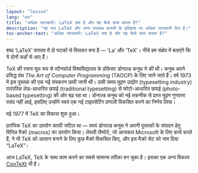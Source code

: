 ```yaml
---
layout: "lesson"
lang: "en"
title: "अधिक जानकारी: LaTeX क्या है और यह कैसे काम करता है?"
description: "यह पाठ LaTeX और अन्य उपलब्ध प्रारूपों के इतिहास पर अधिक जानकारी देता है।"
toc-anchor-text: "अधिक जानकारी: LaTeX क्या है और यह कैसे काम करता है?"
---
```


शब्द ‘LaTeX’ वास्तव में दो घटकों से मिलकर बना है — ‘La’ और ‘TeX’। नीचे हम संक्षेप में बताएंगे कि ये दोनों कहाँ से आए हैं।

TeX की रचना मूल रूप से स्टैनफोर्ड विश्वविद्यालय के प्रोफेसर डोनाल्ड कनुथ ने की थी। कनुथ अपने प्रसिद्ध ग्रंथ *The Art of Computer Programming* (TAOCP) के लिए जाने जाते हैं। वर्ष 1973 में इस पुस्तक की एक नई संस्करण छापी जानी थी। उसी समय मुद्रण उद्योग (typesetting industry) पारंपरिक लेड-आधारित छपाई (traditional typesetting) से फोटो-आधारित छपाई (photo-based typesetting) की ओर बढ़ रहा था। डोनाल्ड कनुथ को नई तकनीक से प्राप्त मुद्रण गुणवत्ता पसंद नहीं आई, इसलिए उन्होंने स्वयं एक नई टाइपसेटिंग प्रणाली विकसित करने का निर्णय लिया।

मई 1977 में TeX का विकास शुरू हुआ।

प्रारंभिक TeX का उपयोग काफी जटिल था — स्वयं डोनाल्ड कनुथ ने अपनी पुस्तकों के संपादन हेतु विभिन्न मैक्रो (macros) का उपयोग किया। लेस्ली लैम्पोर्ट, जो आजकल Microsoft के लिए कार्य करते हैं, ने भी TeX को आसान बनाने के लिए कुछ मैक्रो विकसित किए, और इस मैक्रो सेट को नाम दिया “LaTeX”।

आज LaTeX, TeX के साथ काम करने का सबसे सामान्य तरीका बन चुका है। इसका एक अन्य विकल्प [ConTeXt](https://www.contextgarden.net/) भी है।
